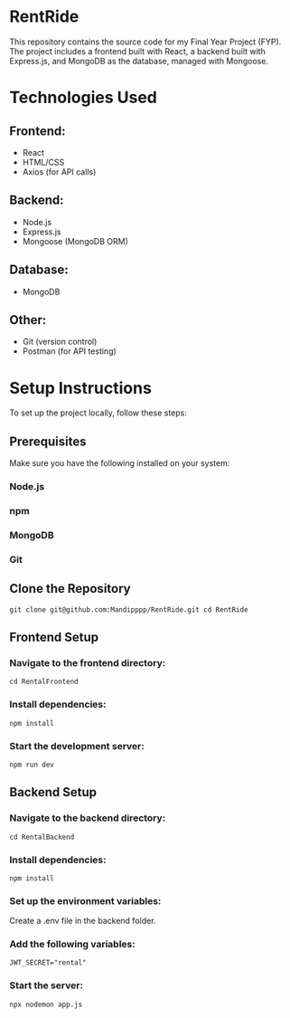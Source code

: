 # RentRide

This repository contains the source code for my Final Year Project (FYP). The project includes a frontend built with React, a backend built with Express.js, and MongoDB as the database, managed with Mongoose.

# Technologies Used

## Frontend:

- React
- HTML/CSS
- Axios (for API calls)

## Backend:

- Node.js
- Express.js
- Mongoose (MongoDB ORM)

## Database:

- MongoDB

## Other:

- Git (version control)
- Postman (for API testing)

# Setup Instructions

To set up the project locally, follow these steps:

## Prerequisites

Make sure you have the following installed on your system:

### Node.js 
### npm 
### MongoDB 
### Git

## Clone the Repository

`git clone git@github.com:Mandipppp/RentRide.git
cd RentRide`

## Frontend Setup

### Navigate to the frontend directory:

`cd RentalFrontend`

### Install dependencies:

`npm install`

### Start the development server:

`npm run dev`


## Backend Setup

### Navigate to the backend directory:

`cd RentalBackend`

### Install dependencies:

`npm install`

### Set up the environment variables:

Create a .env file in the backend folder.

### Add the following variables:

`JWT_SECRET="rental"`

### Start the server:

`npx nodemon app.js`




